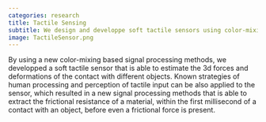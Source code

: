 ```yaml
---
categories: research
title: Tactile Sensing
subtitle: We design and developpe soft tactile sensors using color-mixing principle to measure the 3d interactions between the sensor and the object.
image: TactileSensor.png
---
```


By using a new color-mixing based signal processing methods, we developped a soft tactile sensor that is able to estimate the 3d forces and deformations of the contact with different objects. Known strategies of human processing and perception of tactile input can be also applied to the sensor, which resulted in a new signal processing methods that is able to extract the frictional resistance of a material, within the first millisecond of a contact with an object, before even a frictional force is present. 
